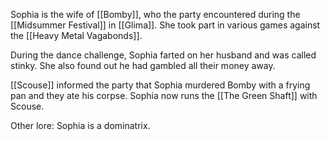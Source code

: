 Sophia is the wife of [[Bomby]], who the party encountered during the [[Midsummer Festival]] in [[Glima]]. She took part in various games against the [[Heavy Metal Vagabonds]]. 

During the dance challenge, Sophia farted on her husband and was called stinky. She also found out he had gambled all their money away. 

[[Scouse]] informed the party that Sophia murdered Bomby with a frying pan and they ate his corpse. Sophia now runs the [[The Green Shaft]] with Scouse.

Other lore:
Sophia is a dominatrix. 